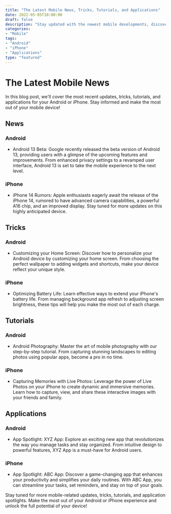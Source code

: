 ```yaml
--- 
title: "The Latest Mobile News, Tricks, Tutorials, and Applications" 
date: 2022-05-05T10:00:00 
draft: false 
description: "Stay updated with the newest mobile developments, discover useful tricks and tutorials, and explore exciting applications for your Android or iPhone device." 
categories: 
- "Mobile" 
tags: 
- "Android" 
- "iPhone" 
- "Applications" 
type: "featured" 
--- 
```


# The Latest Mobile News 

In this blog post, we'll cover the most recent updates, tricks, tutorials, and applications for your Android or iPhone. Stay informed and make the most out of your mobile device!

## News 

### Android 

- Android 13 Beta: Google recently released the beta version of Android 13, providing users with a glimpse of the upcoming features and improvements. From enhanced privacy settings to a revamped user interface, Android 13 is set to take the mobile experience to the next level.

### iPhone 

- iPhone 14 Rumors: Apple enthusiasts eagerly await the release of the iPhone 14, rumored to have advanced camera capabilities, a powerful A16 chip, and an improved display. Stay tuned for more updates on this highly anticipated device.

## Tricks 

### Android 

- Customizing your Home Screen: Discover how to personalize your Android device by customizing your home screen. From choosing the perfect wallpaper to adding widgets and shortcuts, make your device reflect your unique style.

### iPhone 

- Optimizing Battery Life: Learn effective ways to extend your iPhone's battery life. From managing background app refresh to adjusting screen brightness, these tips will help you make the most out of each charge.

## Tutorials 

### Android 

- Android Photography: Master the art of mobile photography with our step-by-step tutorial. From capturing stunning landscapes to editing photos using popular apps, become a pro in no time.

### iPhone 

- Capturing Memories with Live Photos: Leverage the power of Live Photos on your iPhone to create dynamic and immersive memories. Learn how to capture, view, and share these interactive images with your friends and family.

## Applications 

### Android 

- App Spotlight: XYZ App: Explore an exciting new app that revolutionizes the way you manage tasks and stay organized. From intuitive design to powerful features, XYZ App is a must-have for Android users.

### iPhone 

- App Spotlight: ABC App: Discover a game-changing app that enhances your productivity and simplifies your daily routines. With ABC App, you can streamline your tasks, set reminders, and stay on top of your goals.

Stay tuned for more mobile-related updates, tricks, tutorials, and application spotlights. Make the most out of your Android or iPhone experience and unlock the full potential of your device!
